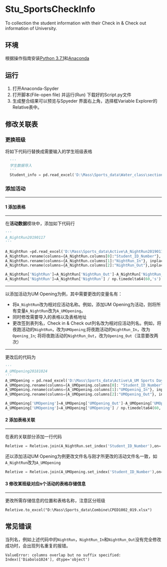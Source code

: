 # Stu_SportsCheckInfo
To collection the student information with their Check in &amp; Check out information of University.

## 环境
根据操作指南安装[Python 3.7.1](https://www.python.org/downloads/release/python-372/)和[Anaconda](https://medium.com/fishtung/python-anaconda-%E7%92%B0%E5%A2%83%E5%AE%89%E8%A3%9D%E6%95%99%E5%AD%B8-86bd13f8399d)

## 运行
1. 打开Anaconda-Spyder
2. 打开脚本(File-open file) 并运行(Run) 下载好的Script.py文件
3. 生成整合结果可以预览与Spyeder 界面右上角，选择框Variable Explorer的 Relative表中。

## 修改关联表
### 更换班级

将如下代码行替换成需要输入的学生班级表格
```python
  '''
  学生数据导入
  '''
  Student_info = pd.read_excel('D:\Mass\Sports_data\Water_class\section019.xlsx')
```
### 添加活动
---
#### 1 添加表格
---
在**活动数据**模块中，添加如下代码行
```python 
'''
A_NightRun20190117
'''
      
A_NightRun =pd.read_excel('D:\Mass\Sports_data\Active\A_NightRun20190117.xlsx')         #导入表格，更改文件名，和读入表格地址
A_NightRun.rename(columns={A_NightRun.columns[0]:"Student_ID_Number"}, inplace=True)    #更改文件名*2
A_NightRun.rename(columns={A_NightRun.columns[1]:"NightRun_In"}, inplace=True )         #更改文件名*2，更改Check_in列名
A_NightRun.rename(columns={A_NightRun.columns[2]:"NightRun_Out"},inplace=True)          #更改文件名*2，更改Check_out列名

A_NightRun['NightRun']=A_NightRun['NightRun_Out']-A_NightRun['NightRun_In']             #更改文件名*2，活动列名更改，check in/out更改列名，注意 顺序别写反了
A_NightRun['NightRun']=A_NightRun['NightRun'] / np.timedelta64(60,'s')                  #更改文件名*2，活动列名更改
```
---
以添加活动为UM Opening为例，其中需要更改的变量名有：
* 将```A_NightRun```改为相对应活动名称。例如，添加UM Opening为活动，则将所有变量```A_NightRun```改为```A_UMOpening```。
* 同时修改需要导入的表格以及表格地址
* 更改签到表列名，Check in & Check out列名改为相对应活动列名。例如，将夜跑活动的```NightRun```，改为```UMOpening```;将夜跑活动的```NightRun_In```，改为```Opening_In```; 将将夜跑活动的```NightRun_Out```，改为```Opening_Out```（注意要改两次）
---
更改后的代码为
```python
'''
A_UMOpening20181024
'''
A_UMOpening = pd.read_excel('D:\Mass\Sports_data\Active\A_UM Sports Day Opening.xlsx')
A_UMOpening.rename(columns={A_UMOpening.columns[0]: "Student_ID_Number" }, inplace=True)
A_UMOpening.rename(columns={A_UMOpening.columns[1]:"UMOpening_In"}, inplace =True)
A_UMOpening.rename(columns={A_UMOpening.columns[2]:"UMOpening_Out"}, inplace =True)

A_UMOpening['UMOpening']=A_UMOpening['UMOpening_Out']-A_UMOpening['UMOpening_In']
A_UMOpening['UMOpening']=A_UMOpening['UMOpening'] / np.timedelta64(60,'s')

```
#### 2 添加表格关联
---
在表的关联部分添加一行代码
```python
Reletive = Reletive.join(A_NightRun.set_index('Student_ID_Number'),on='Student_ID_Number',how='left')
```
还以添加活动UM Opening为例更改文件名与刚才所更改的活动文件名一致，如```A_NightRun```改为```A_UMOpening```
```python
Reletive = Reletive.join(A_UMOpening.set_index('Student_ID_Number'),on='Student_ID_Number',how='left')
```
#### 3 修改某班级对应n个活动的表格存储信息
---
更改所需存储信息的位置和表格名称，注意区分班级
```
Reletive.to_excel("D:\Mass\Sports_data\Combine\CPED1002_019.xlsx")
```
## 常见错误
当列名，例如上述代码中的```NightRun```，```NightRun_In```和```NightRun_Out```没有完全修改成功时，会出现列名重复的报错。
```
ValueError: columns overlap but no suffix specified: Index(['Diabolo1024'], dtype='object')
```
